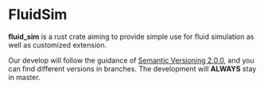 # FluidSim
__fluid_sim__ is a rust crate aiming to provide simple use for fluid simulation as well as customized extension.

Our develop will follow the guidance of [Semantic Versioning 2.0.0](https://semver.org/), and you can find different versions in branches. The development will __ALWAYS__ stay in master.
